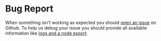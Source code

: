 # Bug Report

When something isn't working as expected you should [open an issue](https://github.com/zwave-js/zwave-js-ui/issues/new/choose) on Github. To help us debug your issue you should provide all available information like [logs and a node export](troubleshooting/generating-logs.md).
